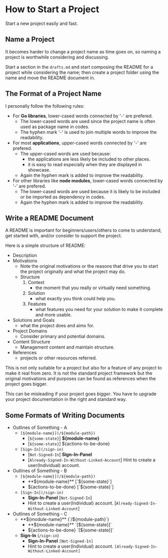 # How to Start a Project

<!--
```yaml
metadata: true
date: 2018-07-03T15:56:56+0800
titles:
    - How to Start a Project
    - Start a Project
    - Workflow of a Project
keys:
    - How-to/Start-a-Project.md
```
-->

Start a new project easily and fast.

## Name a Project

<!-- > 2018-05-05T17:22:05+0800 -->

It becomes harder to change a project name as time goes on, so naming a project is worthwhile considering and discussing.

Start a section in the `drafts.md` and start composing the README for a project while considering the name; then create a project folder using the name and move the README document in.

## The Format of a Project Name

I personally follow the following rules:

- For **Go libraries**, lower-cased words connected by '-' are prefered.
	- The lower-cased words are used since the project name is often used as package name in codes.
	- The hyphen mark '-' is used to join multiple words to improve the readability.
- For most **applications**, upper-cased words connected by '-' are prefered.
	- The upper-cased words are used because:
		- the applications are less likely be included to other places.
		- it is easy to read especially when they are displayed in showcase.
	- Again the hyphen mark is added to improve the readability.
- For other libraries like **node modules**, lower-cased words connected by '-' are prefered.
	- The lower-cased words are used because it is likely to be included or be imported as dependency in codes.
	- Again the hyphen mark is added to improve the readability.


## Write a README Document

<!-- > 2018-07-03T16:22:26+0800 -->

A README is important for beginners/users/others to come to understand, get started with, and/or consider to support the project.

Here is a simple structure of README:

<!-- - Name and Keywords -->
<!-- - the names for the project or related and similar project. -->
- Description
- Motivations
	- Note the original motivations or the reasons that drive you to start the project originally and what the project may do.
	- Structure
		1. Context
			- the moment that you really or virtually need something.
		1. Solution
			- what exactly you think could help you.
		1. Features
			- what features you need for your solution to make it complete and more usable.
- Solutions and Goals
	- what the project does and aims for.
- Project Domains
	- Consider primary and potential domains.
- Content Structure
	- Management content and maintain structure.
- References
	- projects or other resources referred.

This is not only suitable for a project but also for a feature of any project to make it real from zero. It is not the standard project framework but the original motivations and purposes can be found as references when the project goes bigger.

<!-- Warning -->
This can be misleading if your project goes *bigger*. You have to upgrade your project documentation in the right and standard way.

## Some Formats of Writing Documents

- Outlines of Something - A
	- `[${module-name}](/${module-path})`
		- [`${some-state}`] **${module-name}**
		- [`${some-state}`] ${actions-to-be-done}
	- `[Sign-In](/sign-in)`
		- [`Not-Signed-In`] **Sign-In-Panel**
		- [`Already-Signed-In-Without-Linked-Account`] Hint to create a user(Individual) account.
- Outlines of Something - B
	- `[${module-name}](/${module-path})`
		- **${module-name}** [`${some-state}`]
		- ${actions-to-be-done} [`${some-state}`]
	- `[Sign-In](/sign-in)`
		- **Sign-In-Panel** [`Not-Signed-In`]
		- Hint to create a user(Individual) account. [`Already-Signed-In-Without-Linked-Account`]
- Outlines of Something - C
	- **${module-name}** (`/${module-path}`)
		- **${module-name}** `[${some-state}]`
		- ${actions-to-be-done} `[${some-state}]`
	- **Sign-In** (`/sign-in`)
		- **Sign-In-Panel** `[Not-Signed-In]`
		- Hint to create a user(Individual) account. `[Already-Signed-In-Without-Linked-Account]`
